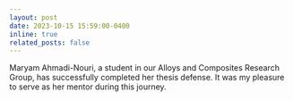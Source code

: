 ```yaml
---
layout: post
date: 2023-10-15 15:59:00-0400
inline: true
related_posts: false
---
```


Maryam Ahmadi-Nouri, a student in our Alloys and Composites Research Group, has successfully completed her thesis defense. It was my pleasure to serve as her mentor during this journey.
